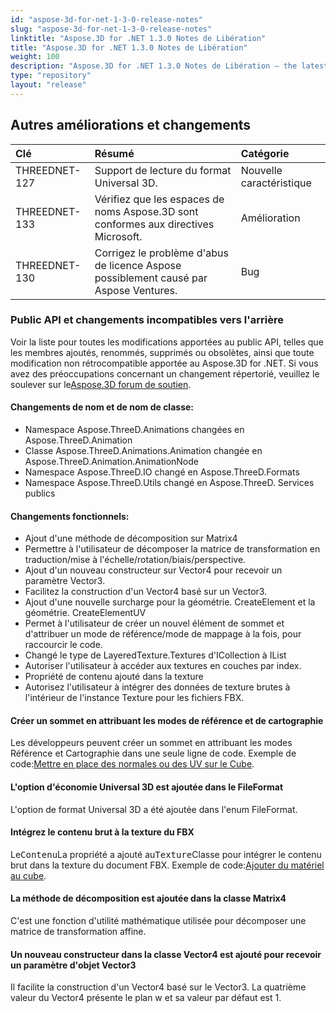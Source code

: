 ```yaml
---
id: "aspose-3d-for-net-1-3-0-release-notes"
slug: "aspose-3d-for-net-1-3-0-release-notes"
linktitle: "Aspose.3D for .NET 1.3.0 Notes de Libération"
title: "Aspose.3D for .NET 1.3.0 Notes de Libération"
weight: 100
description: "Aspose.3D for .NET 1.3.0 Notes de Libération – the latest updates and fixes."
type: "repository"
layout: "release"
---
```

## **Autres améliorations et changements**

|**Clé** |**Résumé** |**Catégorie** |
|:- |:- |:- |
|THREEDNET-127 |Support de lecture du format Universal 3D.|Nouvelle caractéristique|
|THREEDNET-133 |Vérifiez que les espaces de noms Aspose.3D sont conformes aux directives Microsoft.|Amélioration|
|THREEDNET-130 |Corrigez le problème d'abus de licence Aspose possiblement causé par Aspose Ventures.|Bug|
### **Public API et changements incompatibles vers l'arrière**
Voir la liste pour toutes les modifications apportées au public API, telles que les membres ajoutés, renommés, supprimés ou obsolètes, ainsi que toute modification non rétrocompatible apportée au Aspose.3D for .NET. Si vous avez des préoccupations concernant un changement répertorié, veuillez le soulever sur le[Aspose.3D forum de soutien](https://forum.aspose.com/c/3d/18).
#### **Changements de nom et de nom de classe:**
- Namespace Aspose.ThreeD.Animations changées en Aspose.ThreeD.Animation
- Classe Aspose.ThreeD.Animations.Animation changée en Aspose.ThreeD.Animation.AnimationNode
- Namespace Aspose.ThreeD.IO changé en Aspose.ThreeD.Formats
- Namespace Aspose.ThreeD.Utils changé en Aspose.ThreeD. Services publics
#### **Changements fonctionnels:**
- Ajout d'une méthode de décomposition sur Matrix4
- Permettre à l'utilisateur de décomposer la matrice de transformation en traduction/mise à l'échelle/rotation/biais/perspective.
- Ajout d'un nouveau constructeur sur Vector4 pour recevoir un paramètre Vector3.
- Facilitez la construction d'un Vector4 basé sur un Vector3.
- Ajout d'une nouvelle surcharge pour la géométrie. CreateElement et la géométrie. CreateElementUV
- Permet à l'utilisateur de créer un nouvel élément de sommet et d'attribuer un mode de référence/mode de mappage à la fois, pour raccourcir le code.
- Changé le type de LayeredTexture.Textures d'ICollection à IList
- Autoriser l'utilisateur à accéder aux textures en couches par index.
- Propriété de contenu ajouté dans la texture
- Autorisez l'utilisateur à intégrer des données de texture brutes à l'intérieur de l'instance Texture pour les fichiers FBX.
#### **Créer un sommet en attribuant les modes de référence et de cartographie**
Les développeurs peuvent créer un sommet en attribuant les modes Référence et Cartographie dans une seule ligne de code. Exemple de code:[Mettre en place des normales ou des UV sur le Cube](https://docs.aspose.com/3d/fr/net/set-up-normals-or-uv-on-the-cube-and-add-material-to-3d-entities/).
#### **L'option d'économie Universal 3D est ajoutée dans le FileFormat**
L'option de format Universal 3D a été ajoutée dans l'enum FileFormat.
#### **Intégrez le contenu brut à la texture du FBX**
Le<tt>Contenu</tt>La propriété a ajouté au<tt>Texture</tt>Classe pour intégrer le contenu brut dans la texture du document FBX. Exemple de code:[Ajouter du matériel au cube](https://docs.aspose.com/3d/fr/net/set-up-normals-or-uv-on-the-cube-and-add-material-to-3d-entities/#SetupnormalsorUVontheCubeandAddmaterialtothecube-Addmaterialtothecube).
#### **La méthode de décomposition est ajoutée dans la classe Matrix4**
C'est une fonction d'utilité mathématique utilisée pour décomposer une matrice de transformation affine.
#### **Un nouveau constructeur dans la classe Vector4 est ajouté pour recevoir un paramètre d'objet Vector3**
Il facilite la construction d'un Vector4 basé sur le Vector3. La quatrième valeur du Vector4 présente le plan w et sa valeur par défaut est 1.
